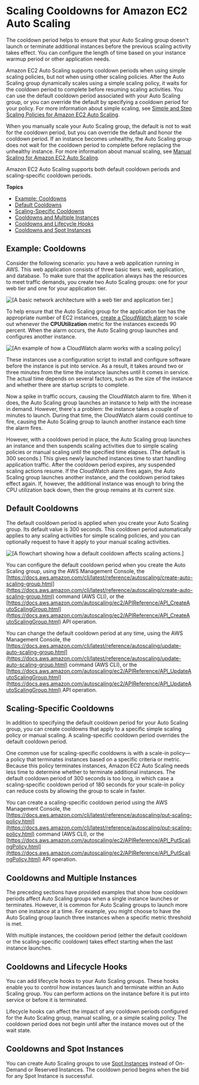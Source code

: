 # Scaling Cooldowns for Amazon EC2 Auto Scaling<a name="Cooldown"></a>

The cooldown period helps to ensure that your Auto Scaling group doesn't launch or terminate additional instances before the previous scaling activity takes effect\. You can configure the length of time based on your instance warmup period or other application needs\. 

Amazon EC2 Auto Scaling supports cooldown periods when using simple scaling policies, but not when using other scaling policies\. After the Auto Scaling group dynamically scales using a simple scaling policy, it waits for the cooldown period to complete before resuming scaling activities\. You can use the default cooldown period associated with your Auto Scaling group, or you can override the default by specifying a cooldown period for your policy\. For more information about simple scaling, see [Simple and Step Scaling Policies for Amazon EC2 Auto Scaling](as-scaling-simple-step.md)\.

When you manually scale your Auto Scaling group, the default is not to wait for the cooldown period, but you can override the default and honor the cooldown period\. If an instance becomes unhealthy, the Auto Scaling group does not wait for the cooldown period to complete before replacing the unhealthy instance\. For more information about manual scaling, see [Manual Scaling for Amazon EC2 Auto Scaling](as-manual-scaling.md)\.

Amazon EC2 Auto Scaling supports both default cooldown periods and scaling\-specific cooldown periods\.

**Topics**
+ [Example: Cooldowns](#cooldown-example)
+ [Default Cooldowns](#cooldown-default)
+ [Scaling\-Specific Cooldowns](#cooldowns-scaling-specific)
+ [Cooldowns and Multiple Instances](#cooldowns-multiple-instances)
+ [Cooldowns and Lifecycle Hooks](#cooldowns-lifecycle-hooks)
+ [Cooldowns and Spot Instances](#cooldowns-spot)

## Example: Cooldowns<a name="cooldown-example"></a>

Consider the following scenario: you have a web application running in AWS\. This web application consists of three basic tiers: web, application, and database\. To make sure that the application always has the resources to meet traffic demands, you create two Auto Scaling groups: one for your web tier and one for your application tier\.

![\[A basic network architecture with a web tier and application tier.\]](http://docs.aws.amazon.com/autoscaling/ec2/userguide/images/cooldown-example-start-diagram.png)

To help ensure that the Auto Scaling group for the application tier has the appropriate number of EC2 instances, [create a CloudWatch alarm](as-instance-monitoring.md#CloudWatchAlarm) to scale out whenever the **CPUUtilization** metric for the instances exceeds 90 percent\. When the alarm occurs, the Auto Scaling group launches and configures another instance\.

![\[An example of how a CloudWatch alarm works with a scaling policy\]](http://docs.aws.amazon.com/autoscaling/ec2/userguide/images/cooldowns-example-scaling-policy-diagram.png)

These instances use a configuration script to install and configure software before the instance is put into service\. As a result, it takes around two or three minutes from the time the instance launches until it comes in service\. The actual time depends on several factors, such as the size of the instance and whether there are startup scripts to complete\.

Now a spike in traffic occurs, causing the CloudWatch alarm to fire\. When it does, the Auto Scaling group launches an instance to help with the increase in demand\. However, there's a problem: the instance takes a couple of minutes to launch\. During that time, the CloudWatch alarm could continue to fire, causing the Auto Scaling group to launch another instance each time the alarm fires\.

However, with a cooldown period in place, the Auto Scaling group launches an instance and then suspends scaling activities due to simple scaling policies or manual scaling until the specified time elapses\. \(The default is 300 seconds\.\) This gives newly launched instances time to start handling application traffic\. After the cooldown period expires, any suspended scaling actions resume\. If the CloudWatch alarm fires again, the Auto Scaling group launches another instance, and the cooldown period takes effect again\. If, however, the additional instance was enough to bring the CPU utilization back down, then the group remains at its current size\.

## Default Cooldowns<a name="cooldown-default"></a>

The default cooldown period is applied when you create your Auto Scaling group\. Its default value is 300 seconds\. This cooldown period automatically applies to any scaling activities for simple scaling policies, and you can optionally request to have it apply to your manual scaling activities\.

![\[A flowchart showing how a default cooldown affects scaling actions.\]](http://docs.aws.amazon.com/autoscaling/ec2/userguide/images/cooldowns-default-diagram.png)

You can configure the default cooldown period when you create the Auto Scaling group, using the AWS Management Console, the [https://docs.aws.amazon.com/cli/latest/reference/autoscaling/create-auto-scaling-group.html](https://docs.aws.amazon.com/cli/latest/reference/autoscaling/create-auto-scaling-group.html) command \(AWS CLI\), or the [https://docs.aws.amazon.com/autoscaling/ec2/APIReference/API_CreateAutoScalingGroup.html](https://docs.aws.amazon.com/autoscaling/ec2/APIReference/API_CreateAutoScalingGroup.html) API operation\.

You can change the default cooldown period at any time, using the AWS Management Console, the [https://docs.aws.amazon.com/cli/latest/reference/autoscaling/update-auto-scaling-group.html](https://docs.aws.amazon.com/cli/latest/reference/autoscaling/update-auto-scaling-group.html) command \(AWS CLI\), or the [https://docs.aws.amazon.com/autoscaling/ec2/APIReference/API_UpdateAutoScalingGroup.html](https://docs.aws.amazon.com/autoscaling/ec2/APIReference/API_UpdateAutoScalingGroup.html) API operation\.

## Scaling\-Specific Cooldowns<a name="cooldowns-scaling-specific"></a>

In addition to specifying the default cooldown period for your Auto Scaling group, you can create cooldowns that apply to a specific simple scaling policy or manual scaling\. A scaling\-specific cooldown period overrides the default cooldown period\.

One common use for scaling\-specific cooldowns is with a scale\-in policy—a policy that terminates instances based on a specific criteria or metric\. Because this policy terminates instances, Amazon EC2 Auto Scaling needs less time to determine whether to terminate additional instances\. The default cooldown period of 300 seconds is too long, in which case a scaling\-specific cooldown period of 180 seconds for your scale\-in policy can reduce costs by allowing the group to scale in faster\.

You can create a scaling\-specific cooldown period using the AWS Management Console, the [https://docs.aws.amazon.com/cli/latest/reference/autoscaling/put-scaling-policy.html](https://docs.aws.amazon.com/cli/latest/reference/autoscaling/put-scaling-policy.html) command \(AWS CLI\), or the [https://docs.aws.amazon.com/autoscaling/ec2/APIReference/API_PutScalingPolicy.html](https://docs.aws.amazon.com/autoscaling/ec2/APIReference/API_PutScalingPolicy.html) API operation\.

## Cooldowns and Multiple Instances<a name="cooldowns-multiple-instances"></a>

The preceding sections have provided examples that show how cooldown periods affect Auto Scaling groups when a single instance launches or terminates\. However, it is common for Auto Scaling groups to launch more than one instance at a time\. For example, you might choose to have the Auto Scaling group launch three instances when a specific metric threshold is met\.

With multiple instances, the cooldown period \(either the default cooldown or the scaling\-specific cooldown\) takes effect starting when the last instance launches\.

## Cooldowns and Lifecycle Hooks<a name="cooldowns-lifecycle-hooks"></a>

You can add lifecycle hooks to your Auto Scaling groups\. These hooks enable you to control how instances launch and terminate within an Auto Scaling group\. You can perform actions on the instance before it is put into service or before it is terminated\.

Lifecycle hooks can affect the impact of any cooldown periods configured for the Auto Scaling group, manual scaling, or a simple scaling policy\. The cooldown period does not begin until after the instance moves out of the wait state\.

## Cooldowns and Spot Instances<a name="cooldowns-spot"></a>

You can create Auto Scaling groups to use [Spot Instances](asg-launch-spot-instances.md) instead of On\-Demand or Reserved Instances\. The cooldown period begins when the bid for any Spot Instance is successful\.